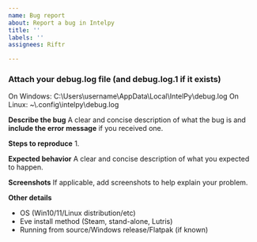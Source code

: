 ```yaml
---
name: Bug report
about: Report a bug in Intelpy
title: ''
labels: ''
assignees: Riftr

---
```


### Attach your debug.log file (and debug.log.1 if it exists) 
On Windows: C:\Users\username\AppData\Local\IntelPy\debug.log
On Linux: ~\\.config\intelpy\debug.log

**Describe the bug**
A clear and concise description of what the bug is and **include the error message** if you received one.

**Steps to reproduce**
1.

**Expected behavior**
A clear and concise description of what you expected to happen.

**Screenshots**
If applicable, add screenshots to help explain your problem.

**Other details**
- OS (Win10/11/Linux distribution/etc)
- Eve install method (Steam, stand-alone, Lutris)
- Running from source/Windows release/Flatpak (if known)
